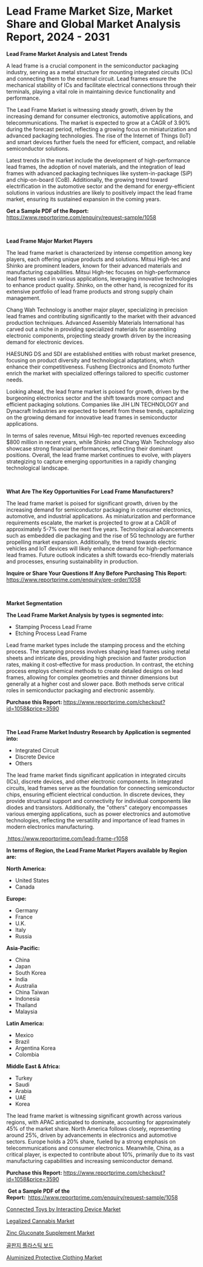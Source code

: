 <p><h1>Lead Frame Market Size, Market Share and Global Market Analysis Report, 2024 - 2031</h1></p><p><strong>Lead Frame Market Analysis and Latest Trends</strong></p>
<p><p>A lead frame is a crucial component in the semiconductor packaging industry, serving as a metal structure for mounting integrated circuits (ICs) and connecting them to the external circuit. Lead frames ensure the mechanical stability of ICs and facilitate electrical connections through their terminals, playing a vital role in maintaining device functionality and performance.</p><p>The Lead Frame Market is witnessing steady growth, driven by the increasing demand for consumer electronics, automotive applications, and telecommunications. The market is expected to grow at a CAGR of 3.90% during the forecast period, reflecting a growing focus on miniaturization and advanced packaging technologies. The rise of the Internet of Things (IoT) and smart devices further fuels the need for efficient, compact, and reliable semiconductor solutions.</p><p>Latest trends in the market include the development of high-performance lead frames, the adoption of novel materials, and the integration of lead frames with advanced packaging techniques like system-in-package (SiP) and chip-on-board (CoB). Additionally, the growing trend toward electrification in the automotive sector and the demand for energy-efficient solutions in various industries are likely to positively impact the lead frame market, ensuring its sustained expansion in the coming years.</p></p>
<p><strong>Get a Sample PDF of the Report:&nbsp;</strong> <a href="https://www.reportprime.com/enquiry/request-sample/1058">https://www.reportprime.com/enquiry/request-sample/1058</a></p>
<p>&nbsp;</p>
<p><strong>Lead Frame Major Market Players</strong></p>
<p><p>The lead frame market is characterized by intense competition among key players, each offering unique products and solutions. Mitsui High-tec and Shinko are prominent leaders, known for their advanced materials and manufacturing capabilities. Mitsui High-tec focuses on high-performance lead frames used in various applications, leveraging innovative technologies to enhance product quality. Shinko, on the other hand, is recognized for its extensive portfolio of lead frame products and strong supply chain management.</p><p>Chang Wah Technology is another major player, specializing in precision lead frames and contributing significantly to the market with their advanced production techniques. Advanced Assembly Materials International has carved out a niche in providing specialized materials for assembling electronic components, projecting steady growth driven by the increasing demand for electronic devices.</p><p>HAESUNG DS and SDI are established entities with robust market presence, focusing on product diversity and technological adaptations, which enhance their competitiveness. Fusheng Electronics and Enomoto further enrich the market with specialized offerings tailored to specific customer needs.</p><p>Looking ahead, the lead frame market is poised for growth, driven by the burgeoning electronics sector and the shift towards more compact and efficient packaging solutions. Companies like JIH LIN TECHNOLOGY and Dynacraft Industries are expected to benefit from these trends, capitalizing on the growing demand for innovative lead frames in semiconductor applications.</p><p>In terms of sales revenue, Mitsui High-tec reported revenues exceeding $800 million in recent years, while Shinko and Chang Wah Technology also showcase strong financial performances, reflecting their dominant positions. Overall, the lead frame market continues to evolve, with players strategizing to capture emerging opportunities in a rapidly changing technological landscape.</p></p>
<p>&nbsp;</p>
<p><strong>What Are The Key Opportunities For Lead Frame Manufacturers?</strong></p>
<p><p>The lead frame market is poised for significant growth, driven by the increasing demand for semiconductor packaging in consumer electronics, automotive, and industrial applications. As miniaturization and performance requirements escalate, the market is projected to grow at a CAGR of approximately 5-7% over the next five years. Technological advancements such as embedded die packaging and the rise of 5G technology are further propelling market expansion. Additionally, the trend towards electric vehicles and IoT devices will likely enhance demand for high-performance lead frames. Future outlook indicates a shift towards eco-friendly materials and processes, ensuring sustainability in production.</p></p>
<p><strong>Inquire or Share Your Questions If Any Before Purchasing This Report:</strong> <a href="https://www.reportprime.com/enquiry/pre-order/1058">https://www.reportprime.com/enquiry/pre-order/1058</a></p>
<p>&nbsp;</p>
<p><strong>Market Segmentation</strong></p>
<p><strong>The Lead Frame Market Analysis by types is segmented into:</strong></p>
<p><ul><li>Stamping Process Lead Frame</li><li>Etching Process Lead Frame</li></ul></p>
<p><p>Lead frame market types include the stamping process and the etching process. The stamping process involves shaping lead frames using metal sheets and intricate dies, providing high precision and faster production rates, making it cost-effective for mass production. In contrast, the etching process employs chemical methods to create detailed designs on lead frames, allowing for complex geometries and thinner dimensions but generally at a higher cost and slower pace. Both methods serve critical roles in semiconductor packaging and electronic assembly.</p></p>
<p><strong>Purchase this Report:&nbsp;</strong><a href="https://www.reportprime.com/checkout?id=1058&price=3590">https://www.reportprime.com/checkout?id=1058&price=3590</a></p>
<p>&nbsp;</p>
<p><strong>The Lead Frame Market Industry Research by Application is segmented into:</strong></p>
<p><ul><li>Integrated Circuit</li><li>Discrete Device</li><li>Others</li></ul></p>
<p><p>The lead frame market finds significant application in integrated circuits (ICs), discrete devices, and other electronic components. In integrated circuits, lead frames serve as the foundation for connecting semiconductor chips, ensuring efficient electrical conduction. In discrete devices, they provide structural support and connectivity for individual components like diodes and transistors. Additionally, the "others" category encompasses various emerging applications, such as power electronics and automotive technologies, reflecting the versatility and importance of lead frames in modern electronics manufacturing.</p></p>
<p><a href="https://www.reportprime.com/lead-frame-r1058">&nbsp;https://www.reportprime.com/lead-frame-r1058</a></p>
<p><strong>In terms of Region, the Lead Frame Market Players available by Region are:</strong></p>
<p>
    <p> <strong> North America: </strong>
        <ul>
            <li>United States</li>
            <li>Canada</li>
        </ul>
        </p> 
    <p> <strong> Europe: </strong>
        <ul>
            <li>Germany</li>
            <li>France</li>
            <li>U.K.</li>
            <li>Italy</li>
            <li>Russia</li>
        </ul>
        </p> 
    <p> <strong> Asia-Pacific: </strong>
        <ul>
            <li>China</li>
            <li>Japan</li>
            <li>South Korea</li>
            <li>India</li>
            <li>Australia</li>
            <li>China Taiwan</li>
            <li>Indonesia</li>
            <li>Thailand</li>
            <li>Malaysia</li>
        </ul>
        </p> 
    <p> <strong> Latin America: </strong>
        <ul>
            <li>Mexico</li>
            <li>Brazil</li>
            <li>Argentina Korea</li>
            <li>Colombia</li>
        </ul>
        </p> 
    <p> <strong> Middle East & Africa: </strong>
        <ul>
            <li>Turkey</li>
            <li>Saudi</li>
            <li>Arabia</li>
            <li>UAE</li>
            <li>Korea</li>
        </ul>
    </p>
    </p>
<p><p>The lead frame market is witnessing significant growth across various regions, with APAC anticipated to dominate, accounting for approximately 45% of the market share. North America follows closely, representing around 25%, driven by advancements in electronics and automotive sectors. Europe holds a 20% share, fueled by a strong emphasis on telecommunications and consumer electronics. Meanwhile, China, as a critical player, is expected to contribute about 10%, primarily due to its vast manufacturing capabilities and increasing semiconductor demand.</p></p>
<p><strong>Purchase this Report: </strong><a href="https://www.reportprime.com/checkout?id=1058&price=3590">https://www.reportprime.com/checkout?id=1058&price=3590</a></p>
<p>&nbsp;<strong>Get a Sample PDF of the Report:&nbsp;&nbsp;</strong><a href="https://www.reportprime.com/enquiry/request-sample/1058">https://www.reportprime.com/enquiry/request-sample/1058</a></p>
<p><strong></strong></p>
<p><p><a href="https://issuu.com/reportprime-2/docs/connected-toys-by-interacting-devic_83f8312d8b7784">Connected Toys by Interacting Device Market</a></p><p><a href="https://issuu.com/reportprime-2/docs/legalized-cannabis-market-size-2030_ef2747854b6ae8">Legalized Cannabis Market</a></p><p><a href="https://medium.com/@paullawrence644/global-zinc-gluconate-supplement-market-opportunities-and-market-challenges-2024-2031-ceadc913832f">Zinc Gluconate Supplement Market</a></p><p><a href="https://medium.com/@coremtymerich56566/%EA%B8%80%EB%A1%9C%EB%B2%8C-%EA%B3%A8%ED%8C%90%EC%A7%80-%ED%94%8C%EB%9D%BC%EC%8A%A4%ED%8B%B1-%EB%B3%B4%EB%93%9C-%EC%8B%9C%EC%9E%A5-%EA%B8%B0%ED%9A%8C-%EB%B0%8F-%EC%8B%9C%EC%9E%A5-%EB%8F%84%EC%A0%84-%EA%B3%BC%EC%A0%9C-2024-2031-09a0119b1d00">골판지 플라스틱 보드</a></p><p><a href="https://www.linkedin.com/pulse/market-trends-global-aluminized-protective-clothing-forecast-puopf?trackingId=MqWF3wdwSEeN6xJv0AnZSw%3D%3D">Aluminized Protective Clothing Market</a></p></p>